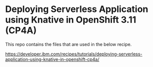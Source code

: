 # Deploying Serverless Application using Knative in OpenShift 3.11 (CP4A)

This repo contains the files that are used in the below recipe.

https://developer.ibm.com/recipes/tutorials/deploying-serverless-application-using-knative-in-openshift-cp4a/


